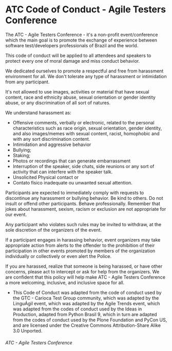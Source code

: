 # ATC Code of Conduct - Agile Testers Conference

The ATC - Agile Testers Conference - it's a non-profit event/conference which the main goal is to promote the exchange of experience between software test/developers professionals of Brazil and the world.

This code of conduct will be applied to all attendees and speakers to protect every one of moral damage and miss conduct behavior.

We dedicated ourselves to promote a respectful and free from harassment environment for all. We don't tolerate any type of harassment or intimidation from any participant.

It's not allowed to use images, activities or material that have sexual content, race and ethnicity abuse, sexual orientation or gender identity abuse, or any discrimination of all sort of natures. 

We understand harassment as:
* Offensive comments, verbally or electronic, related to the personal characteristics such as race origin, sexual orientation, gender identity, and also images/memes with sexual content, racist, homophobic and with any sort discrimination content.
* Intimidation and aggressive behavior
* Bullying;
* Staking;
* Photos or recordings that can generate embarrassment
* Interruption of the speaker, side chats, side reunions or any sort of activity that can interfere with the speaker talk.
* Unsolicited Physical contact or 
* Contato físico inadequate ou unwanted sexual attention.


Participants are expected to immediately comply with requests to discontinue any harassment or bullying behavior. Be kind to others. Do not insult or offend other participants. Behave professionally. Remember that jokes about harassment, sexism, racism or exclusion are not appropriate for our event.


Any participant who violates such rules may be invited to withdraw, at the sole discretion of the organizers of the event.

If a participant engages in harassing behavior, event organizers may take appropriate action from alerts to the offender to the prohibition of their participation in other events promoted by members of the organization individually or collectively or even alert the Police.

If you are harassed, realize that someone is being harassed, or have other concerns, please act to intercept or ask for help from the organizers. We are confident that this policy will help make ATC - Agile Testers Conference a more welcoming, inclusive, and inclusive space for all.

* This Code of Conduct was adapted from the code of conduct used by the GTC - Carioca Test Group community, which was adapted by the LinguÁgil event, which was adapted by the Agile Trends event, which was adapted from the codes of conduct used by the Ideas in Production, adapted from Python Brasil 9, which in turn are adapted from the codes of conduct used by the Plone Foundation and PyCon US, and are licensed under the Creative Commons Attribution-Share Alike 3.0 Unported.



###### ATC - Agile Testers Conference
